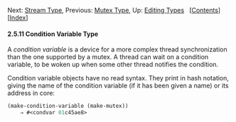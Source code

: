 

Next: [Stream Type](Stream-Type.html), Previous: [Mutex Type](Mutex-Type.html), Up: [Editing Types](Editing-Types.html)   \[[Contents](index.html#SEC_Contents "Table of contents")]\[[Index](Index.html "Index")]

#### 2.5.11 Condition Variable Type

A *condition variable* is a device for a more complex thread synchronization than the one supported by a mutex. A thread can wait on a condition variable, to be woken up when some other thread notifies the condition.

Condition variable objects have no read syntax. They print in hash notation, giving the name of the condition variable (if it has been given a name) or its address in core:

```lisp
(make-condition-variable (make-mutex))
    ⇒ #<condvar 01c45ae8>
```
